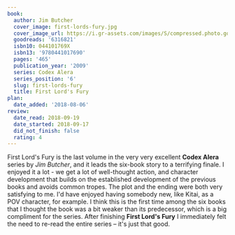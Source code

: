 ```yaml
---
book:
  author: Jim Butcher
  cover_image: first-lords-fury.jpg
  cover_image_url: https://i.gr-assets.com/images/S/compressed.photo.goodreads.com/books/1327903582l/6316821._SX98_.jpg
  goodreads: '6316821'
  isbn10: 044101769X
  isbn13: '9780441017690'
  pages: '465'
  publication_year: '2009'
  series: Codex Alera
  series_position: '6'
  slug: first-lords-fury
  title: First Lord's Fury
plan:
  date_added: '2018-08-06'
review:
  date_read: 2018-09-19
  date_started: 2018-09-17
  did_not_finish: false
  rating: 4
---
```


First Lord's Fury is the last volume in the very very excellent **Codex Alera** series by *Jim Butcher*, and it leads the six-book story to a terrifying finale. I enjoyed it a lot - we get a lot of well-thought action, and character development that builds on the established development of the previous books and avoids common tropes. The plot and the ending were both very satisfying to me. I'd have enjoyed having somebody new, like Kitai, as a POV character, for example.
I think this is the first time among the six books that I thought the book was a bit weaker than its predecessor, which is a big compliment for the series. After finishing **First Lord's Fury** I immediately felt the need to re-read the entire series – it's just that good.

